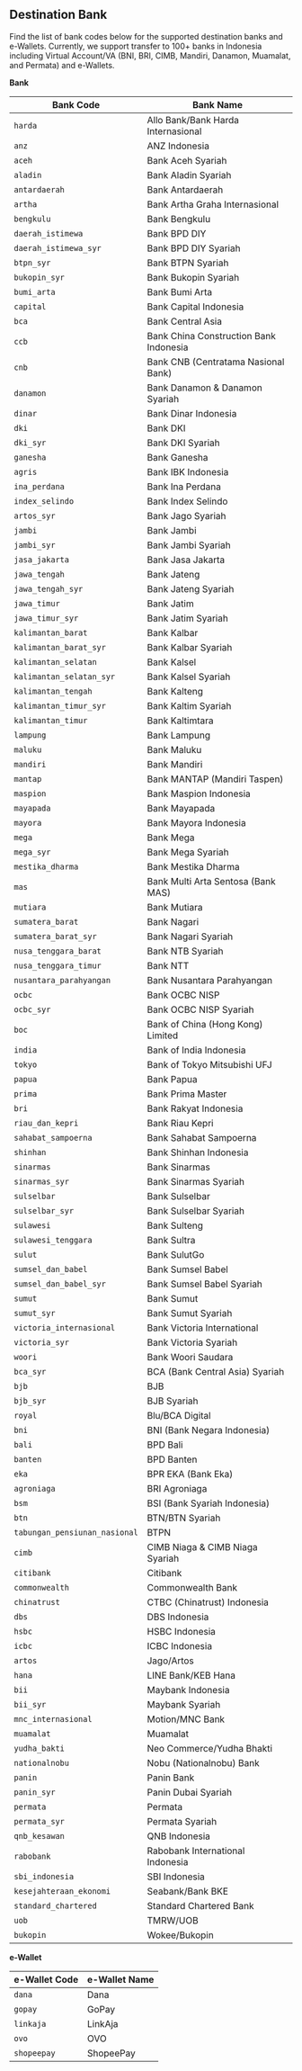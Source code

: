 <div></div>

## Destination Bank

Find the list of bank codes below for the supported destination banks and e-Wallets. Currently, we support transfer to 100+ banks in Indonesia including Virtual Account/VA (BNI, BRI, CIMB, Mandiri, Danamon, Muamalat, and Permata) and e-Wallets.

**Bank**

| Bank Code                     | Bank Name                              |
| ----------------------------- | -------------------------------------- |
| `harda`                       | Allo Bank/Bank Harda Internasional     |
| `anz`                         | ANZ Indonesia                          |
| `aceh`                        | Bank Aceh Syariah                      |
| `aladin`                      | Bank Aladin Syariah                    |
| `antardaerah`                 | Bank Antardaerah                       |
| `artha`                       | Bank Artha Graha Internasional         |
| `bengkulu`                    | Bank Bengkulu                          |
| `daerah_istimewa`             | Bank BPD DIY                           |
| `daerah_istimewa_syr`         | Bank BPD DIY Syariah                   |
| `btpn_syr`                    | Bank BTPN Syariah                      |
| `bukopin_syr`                 | Bank Bukopin Syariah                   |
| `bumi_arta`                   | Bank Bumi Arta                         |
| `capital`                     | Bank Capital Indonesia                 |
| `bca`                         | Bank Central Asia                      |
| `ccb`                         | Bank China Construction Bank Indonesia |
| `cnb`                         | Bank CNB (Centratama Nasional Bank)    |
| `danamon`                     | Bank Danamon & Danamon Syariah         |
| `dinar`                       | Bank Dinar Indonesia                   |
| `dki`                         | Bank DKI                               |
| `dki_syr`                     | Bank DKI Syariah                       |
| `ganesha`                     | Bank Ganesha                           |
| `agris`                       | Bank IBK Indonesia                     |
| `ina_perdana`                 | Bank Ina Perdana                       |
| `index_selindo`               | Bank Index Selindo                     |
| `artos_syr`                   | Bank Jago Syariah                      |
| `jambi`                       | Bank Jambi                             |
| `jambi_syr`                   | Bank Jambi Syariah                     |
| `jasa_jakarta`                | Bank Jasa Jakarta                      |
| `jawa_tengah`                 | Bank Jateng                            |
| `jawa_tengah_syr`             | Bank Jateng Syariah                    |
| `jawa_timur`                  | Bank Jatim                             |
| `jawa_timur_syr`              | Bank Jatim Syariah                     |
| `kalimantan_barat`            | Bank Kalbar                            |
| `kalimantan_barat_syr`        | Bank Kalbar Syariah                    |
| `kalimantan_selatan`          | Bank Kalsel                            |
| `kalimantan_selatan_syr`      | Bank Kalsel Syariah                    |
| `kalimantan_tengah`           | Bank Kalteng                           |
| `kalimantan_timur_syr`        | Bank Kaltim Syariah                    |
| `kalimantan_timur`            | Bank Kaltimtara                        |
| `lampung`                     | Bank Lampung                           |
| `maluku`                      | Bank Maluku                            |
| `mandiri`                     | Bank Mandiri                           |
| `mantap`                      | Bank MANTAP (Mandiri Taspen)           |
| `maspion`                     | Bank Maspion Indonesia                 |
| `mayapada`                    | Bank Mayapada                          |
| `mayora`                      | Bank Mayora Indonesia                  |
| `mega`                        | Bank Mega                              |
| `mega_syr`                    | Bank Mega Syariah                      |
| `mestika_dharma`              | Bank Mestika Dharma                    |
| `mas`                         | Bank Multi Arta Sentosa (Bank MAS)     |
| `mutiara`                     | Bank Mutiara                           |
| `sumatera_barat`              | Bank Nagari                            |
| `sumatera_barat_syr`          | Bank Nagari Syariah                    |
| `nusa_tenggara_barat`         | Bank NTB Syariah                       |
| `nusa_tenggara_timur`         | Bank NTT                               |
| `nusantara_parahyangan`       | Bank Nusantara Parahyangan             |
| `ocbc`                        | Bank OCBC NISP                         |
| `ocbc_syr`                    | Bank OCBC NISP Syariah                 |
| `boc`                         | Bank of China (Hong Kong) Limited      |
| `india`                       | Bank of India Indonesia                |
| `tokyo`                       | Bank of Tokyo Mitsubishi UFJ           |
| `papua`                       | Bank Papua                             |
| `prima`                       | Bank Prima Master                      |
| `bri`                         | Bank Rakyat Indonesia                  |
| `riau_dan_kepri`              | Bank Riau Kepri                        |
| `sahabat_sampoerna`           | Bank Sahabat Sampoerna                 |
| `shinhan`                     | Bank Shinhan Indonesia                 |
| `sinarmas`                    | Bank Sinarmas                          |
| `sinarmas_syr`                | Bank Sinarmas Syariah                  |
| `sulselbar`                   | Bank Sulselbar                         |
| `sulselbar_syr`               | Bank Sulselbar Syariah                 |
| `sulawesi`                    | Bank Sulteng                           |
| `sulawesi_tenggara`           | Bank Sultra                            |
| `sulut`                       | Bank SulutGo                           |
| `sumsel_dan_babel`            | Bank Sumsel Babel                      |
| `sumsel_dan_babel_syr`        | Bank Sumsel Babel Syariah              |
| `sumut`                       | Bank Sumut                             |
| `sumut_syr`                   | Bank Sumut Syariah                     |
| `victoria_internasional`      | Bank Victoria International            |
| `victoria_syr`                | Bank Victoria Syariah                  |
| `woori`                       | Bank Woori Saudara                     |
| `bca_syr`                     | BCA (Bank Central Asia) Syariah        |
| `bjb`                         | BJB                                    |
| `bjb_syr`                     | BJB Syariah                            |
| `royal`                       | Blu/BCA Digital                        |
| `bni`                         | BNI (Bank Negara Indonesia)            |
| `bali`                        | BPD Bali                               |
| `banten`                      | BPD Banten                             |
| `eka`                         | BPR EKA (Bank Eka)                     |
| `agroniaga`                   | BRI Agroniaga                          |
| `bsm`                         | BSI (Bank Syariah Indonesia)           |
| `btn`                         | BTN/BTN Syariah                        |
| `tabungan_pensiunan_nasional` | BTPN                                   |
| `cimb`                        | CIMB Niaga & CIMB Niaga Syariah        |
| `citibank`                    | Citibank                               |
| `commonwealth`                | Commonwealth Bank                      |
| `chinatrust`                  | CTBC (Chinatrust) Indonesia            |
| `dbs`                         | DBS Indonesia                          |
| `hsbc`                        | HSBC Indonesia                         |
| `icbc`                        | ICBC Indonesia                         |
| `artos`                       | Jago/Artos                             |
| `hana`                        | LINE Bank/KEB Hana                     |
| `bii`                         | Maybank Indonesia                      |
| `bii_syr`                     | Maybank Syariah                        |
| `mnc_internasional`           | Motion/MNC Bank                        |
| `muamalat`                    | Muamalat                               |
| `yudha_bakti`                 | Neo Commerce/Yudha Bhakti              |
| `nationalnobu`                | Nobu (Nationalnobu) Bank               |
| `panin`                       | Panin Bank                             |
| `panin_syr`                   | Panin Dubai Syariah                    |
| `permata`                     | Permata                                |
| `permata_syr`                 | Permata Syariah                        |
| `qnb_kesawan`                 | QNB Indonesia                          |
| `rabobank`                    | Rabobank International Indonesia       |
| `sbi_indonesia`               | SBI Indonesia                          |
| `kesejahteraan_ekonomi`       | Seabank/Bank BKE                       |
| `standard_chartered`          | Standard Chartered Bank                |
| `uob`                         | TMRW/UOB                               |
| `bukopin`                     | Wokee/Bukopin                          |

**e-Wallet**

| e-Wallet Code | e-Wallet Name |
| ------------- | ------------- |
| `dana`        | Dana          |
| `gopay`       | GoPay         |
| `linkaja`     | LinkAja       |
| `ovo`         | OVO           |
| `shopeepay`   | ShopeePay     |
